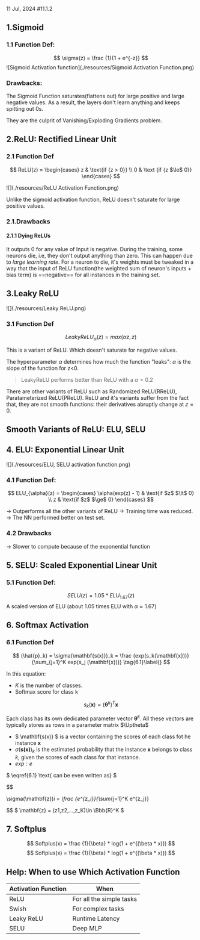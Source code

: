 11 Jul, 2024 #11.1.2
## 1.Sigmoid
### 1.1 Function Def:
$$
\sigma(z) = \frac {1}{1 + e^{-z}}
$$
![Sigmoid Activation function](./resources/Sigmoid Activation Function.png)

### Drawbacks:
The Sigmoid Function saturates(flattens out) for large positive and large negative values. As a result, the layers don't learn anything and keeps spitting out 0s. 

They are the culprit of Vanishing/Exploding Gradients problem.
## 2.ReLU: Rectified Linear Unit
### 2.1 Function Def

$$
ReLU(z) =
\begin{cases}
z & \text{if {z > 0}} \\
0 & \text {if {z $\le$ 0}}
\end{cases}
$$


![](./resources/ReLU Activation Function.png)

Unlike the sigmoid activation function, ReLU doesn't saturate for large positive values.
### 2.1.Drawbacks
#### 2.1.1 Dying ReLUs
It outputs 0 for any value of Input is negative. During the training, some neurons die, i.e, they don't output anything than zero. This can happen due to *large learning rate*.
For a neuron to die, it's weights must be tweaked in a way that the input of ReLU function(the weighted sum of neuron's inputs + bias term) is ==negative== for all instances in the training set.


## 3.Leaky ReLU

![](./resources/Leaky ReLU.png)

### 3.1 Function Def
$$LeakyReLU_{\alpha}(z) = max(\alpha z, z)$$

This is a variant of ReLU. Which doesn't saturate for negative values. 

The hyperparameter $\alpha$ determines how much the function "leaks": $\alpha$ is the slope of the function for z<0.

> LeakyReLU performs better than ReLU with a $\alpha = 0.2$ 

There are other variants of ReLU such as Randomized ReLU(RReLU), Paratameterized ReLU(PReLU). ReLU and it's variants suffer from the fact that, they are not smooth functions: their derivatives abruptly change at $z = 0$. 
## Smooth Variants of ReLU: ELU, SELU
## 4. ELU: Exponential Linear Unit

![](./resources/ELU, SELU activation function.png)
### 4.1 Function Def:

$$
ELU_{\alpha}(z) = 
\begin{cases}
\alpha(exp(z) - 1) & \text{if $z$ $\lt$ 0} \\
z & \text{if $z$ $\ge$ 0}
\end{cases}
$$


-> Outperforms all the other variants of ReLU
-> Training time was reduced.
-> The NN performed better on test set.

### 4.2 Drawbacks
-> Slower to compute because of the exponential function

## 5. SELU: Scaled Exponential Linear Unit
### 5.1 Function Def:
$$
SELU(z) = 1.05*ELU_{1.67}(z)
$$
A scaled version of ELU (about 1.05 times ELU with $\alpha \approx1.67$) 

## 6. Softmax Activation
### 6.1 Function Def
$$
(\hat{p}_k) = \sigma(\mathbf{s(x)})_k = \frac {exp(s_k(\mathbf{x}))}{\sum_{j=1}^K exp(s_j (\mathbf{x}))} \tag{6.1}\label{}
$$

In this equation:
- $K$ is the number of classes.
- Softmax score for class k

$$
s_k(\mathbf{x}) = (\boldsymbol{\theta}^k)^T \mathbf{x}
$$

Each class has its own dedicated parameter vector $\boldsymbol{\theta}^k$. All these vectors are typically stores as rows in a parameter matrix $\Uptheta$

- $ \mathbf{s(x)} $ is a vector containing the scores of each class fot he instance $\mathbf{x}$
- $\sigma(\mathbf{s(x)})_k$ is the estimated probability that the instance $\mathbf{x}$ belongs to class $k$, given the scores of each class for that instance. 
- $exp: e$

$ \eqref{6.1} \text{ can be even written as} $

$$

\sigma(\mathbf{z})_i = \frac {e^{z_i}}{\sum_{j=1}^K e^{z_j}}

$$
$ \mathbf{z} = (z1,z2,...,z_K)\in \Bbb{R}^K $

## 7. Softplus
$$
Softplus(x) = \frac {1}{\beta} * log(1 + e^{(\beta * x)}) 
$$
$$
Softplus(x) = \frac {1}{\beta} * log(1 + e^{(\beta * x)}) $$
## Help: When to use Which Activation Function

| Activation Function | When                     |
| ------------------- | ------------------------ |
| ReLU                | For all the simple tasks |
| Swish               | For complex tasks        |
| Leaky ReLU          | Runtime Latency          |
| SELU                | Deep MLP                 |

